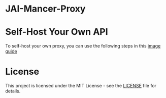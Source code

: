 # JAI-Mancer-Proxy

# Self-Host Your Own API

To self-host your own proxy, you can use the following steps in this [image guide](https://docs.google.com/presentation/d/1JPDFL4xJeTATLiyLtMAPutrLxDuD46qOV2I1H07zDjY/edit?usp=sharing)

# License

This project is licensed under the MIT License - see the [LICENSE](LICENSE) file for details.
